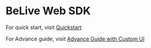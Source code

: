 # BeLive Web SDK 

For quick start, visit [Quickstart](QuickStart.md)

For Advance guide, visit [Advance Guide with Custom UI](Advance.md)